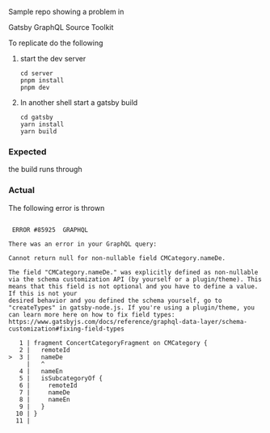 Sample repo showing a problem in

Gatsby GraphQL Source Toolkit

To replicate do the following

1. start the dev server
   ```
   cd server
   pnpm install
   pnpm dev
   ```
2. In another shell start a gatsby build
   ```
   cd gatsby
   yarn install
   yarn build
   ```

### Expected 

the build runs through

### Actual

The following error is thrown

```

 ERROR #85925  GRAPHQL

There was an error in your GraphQL query:

Cannot return null for non-nullable field CMCategory.nameDe.

The field "CMCategory.nameDe." was explicitly defined as non-nullable via the schema customization API (by yourself or a plugin/theme). This means that this field is not optional and you have to define a value. If this is not your
desired behavior and you defined the schema yourself, go to "createTypes" in gatsby-node.js. If you're using a plugin/theme, you can learn more here on how to fix field types:
https://www.gatsbyjs.com/docs/reference/graphql-data-layer/schema-customization#fixing-field-types

   1 | fragment ConcertCategoryFragment on CMCategory {
   2 |   remoteId
>  3 |   nameDe
     |   ^
   4 |   nameEn
   5 |   isSubcategoryOf {
   6 |     remoteId
   7 |     nameDe
   8 |     nameEn
   9 |   }
  10 | }
  11 |
```